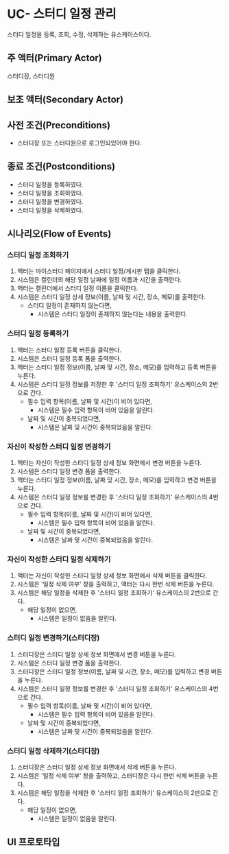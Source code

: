 # UC- 스터디 일정 관리

스터디 일정을 등록, 조회, 수정, 삭제하는 유스케이스이다.

## 주 액터(Primary Actor)

스터디장, 스터디원

## 보조 액터(Secondary Actor)

## 사전 조건(Preconditions)

- 스터디장 또는 스터디원으로 로그인되있어야 한다.

## 종료 조건(Postconditions)

- 스터디 일정을 등록하였다.
- 스터디 일정을 조회하였다.
- 스터디 일정을 변경하였다.
- 스터디 일정을 삭제하였다.

## 시나리오(Flow of Events)

### 스터디 일정 조회하기

1. 액터는 마이스터디 페이지에서 스터디 일정/게시판 탭을 클릭한다.
2. 시스템은 캘린더의 해당 일정 날짜에 일정 이름과 시간을 출력한다.
3. 액터는 캘린더에서 스터디 일정 이름을 클릭한다.
4. 시스템은 스터디 일정 상세 정보(이름, 날짜 및 시간, 장소, 메모)를 출력한다.
    - 스터디 일정이 존재하지 않는다면,
        - 시스템은 스터디 일정이 존재하지 않는다는 내용을 출력한다.

### 스터디 일정 등록하기 

1. 액터는 스터디 일정 등록 버튼을 클릭한다.
2. 시스템은 스터디 일정 등록 폼을 출력한다.
3. 액터는 스터디 일정 정보(이름, 날짜 및 시간, 장소, 메모)를 입력하고 등록 버튼을 누른다.
4. 시스템은 스터디 일정 정보를 저장한 후 '스터디 일정 조회하기' 유스케이스의 2번으로 간다.
    - 필수 입력 항목(이름, 날짜 및 시간)이 비어 있다면,
        - 시스템은 필수 입력 항목이 비어 있음을 알린다.
    - 날짜 및 시간이 중복되었다면,
        - 시스템은 날짜 및 시간이 중복되었음을 알린다.

### 자신이 작성한 스터디 일정 변경하기

1. 액터는 자신이 작성한 스터디 일정 상세 정보 화면에서 변경 버튼을 누른다.
2. 시스템은 스터디 일정 변경 폼을 출력한다.
3. 액터는 스터디 일정 정보(이름, 날짜 및 시간, 장소, 메모)를 입력하고 변경 버튼을 누른다.
4. 시스템은 스터디 일정 정보를 변경한 후 '스터디 일정 조회하기' 유스케이스의 4번으로 간다.
    - 필수 입력 항목(이름, 날짜 및 시간)이 비어 있다면,
        - 시스템은 필수 입력 항목이 비어 있음을 알린다.
    - 날짜 및 시간이 중복되었다면,
        - 시스템은 날짜 및 시간이 중복되었음을 알린다.


### 자신이 작성한 스터디 일정 삭제하기

1. 액터는 자신이 작성한 스터디 일정 상세 정보 화면에서 삭제 버튼을 클릭한다.
2. 시스템은 '일정 삭제 여부' 창을 출력하고, 액터는 다시 한번 삭제 버튼을 누른다.
2. 시스템은 해당 일정을 삭제한 후 '스터디 일정 조회하기' 유스케이스의 2번으로 간다.
    - 해당 일정이 없으면,
        - 시스템은 일정이 없음을 알린다.
        

### 스터디 일정 변경하기(스터디장)

1. 스터디장은 스터디 일정 상세 정보 화면에서 변경 버튼을 누른다.
2. 시스템은 스터디 일정 변경 폼을 출력한다.
3. 스터디장은 스터디 일정 정보(이름, 날짜 및 시간, 장소, 메모)를 입력하고 변경 버튼을 누른다.
4. 시스템은 스터디 일정 정보를 변경한 후 '스터디 일정 조회하기' 유스케이스의 4번으로 간다.
    - 필수 입력 항목(이름, 날짜 및 시간)이 비어 있다면,
        - 시스템은 필수 입력 항목이 비어 있음을 알린다.
    - 날짜 및 시간이 중복되었다면,
        - 시스템은 날짜 및 시간이 중복되었음을 알린다.


### 스터디 일정 삭제하기(스터디장)

1. 스터디장은 스터디 일정 상세 정보 화면에서 삭제 버튼을 누른다.
2. 시스템은 '일정 삭제 여부' 창을 출력하고, 스터디장은 다시 한번 삭제 버튼을 누른다.
3. 시스템은 해당 일정을 삭제한 후 '스터디 일정 조회하기' 유스케이스의 2번으로 간다.
    - 해당 일정이 없으면,
        - 시스템은 일정이 없음을 알린다.

## UI 프로토타입


